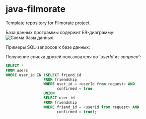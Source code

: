 # java-filmorate

Template repository for Filmorate project.

База данных программы содержит ER-диаграмму:
![Схема базы данных](https://github.com/Rass00032/java-filmorate/assets/115939388/b1daff00-1bf4-4c1c-b5de-fd485cf4fc80)

Примеры SQL-запросов к базе данных:

 Получение списка друзей пользователя по '*userId из запроса*':
 ```SQL
SELECT *
FROM users 
WHERE user_id IN (SELECT friend_id 
                  FROM friendship 
                  WHERE user_id = <userId from request> AND
                        confirmed = true
                  UNION
                  SELECT user_id
                  FROM friendship
                  WHERE friend_id = <userId from request> AND
                        confirmed = true);
```
